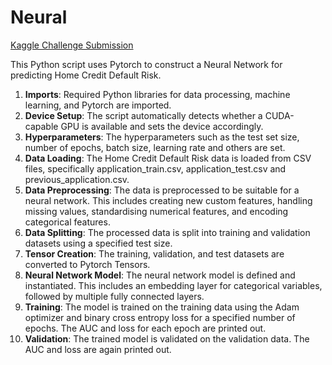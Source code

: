 # Neural

[Kaggle Challenge Submission](https://www.kaggle.com/code/robimalco/home-credit-default-risk-pytorch-neural-network)

This Python script uses Pytorch to construct a Neural Network for predicting Home Credit Default Risk.

1. **Imports**: Required Python libraries for data processing, machine learning, and Pytorch are imported.
2. **Device Setup**: The script automatically detects whether a CUDA-capable GPU is available and sets the device accordingly.
3. **Hyperparameters**: The hyperparameters such as the test set size, number of epochs, batch size, learning rate and others are set.
4. **Data Loading**: The Home Credit Default Risk data is loaded from CSV files, specifically application_train.csv, application_test.csv and previous_application.csv.
5. **Data Preprocessing**: The data is preprocessed to be suitable for a neural network. This includes creating new custom features, handling missing values, standardising numerical features, and encoding categorical features.
6. **Data Splitting**: The processed data is split into training and validation datasets using a specified test size.
7. **Tensor Creation**: The training, validation, and test datasets are converted to Pytorch Tensors.
8. **Neural Network Model**: The neural network model is defined and instantiated. This includes an embedding layer for categorical variables, followed by multiple fully connected layers.
9. **Training**: The model is trained on the training data using the Adam optimizer and binary cross entropy loss for a specified number of epochs. The AUC and loss for each epoch are printed out.
10. **Validation**: The trained model is validated on the validation data. The AUC and loss are again printed out.
